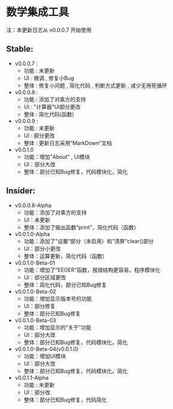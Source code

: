 # 数学集成工具

注：本更新日志从 v0.0.0.7 开始使用

## Stable:
- v0.0.0.7 :
	- 功能 : 未更新
	- UI : 微调 , 修复小Bug
	- 整体 : 修复小问题 , 简化代码 , 判断方式更新 , 减少无用死循环
- v0.0.0.8 :
	- 功能 : 添加了对乘方的支持
	- UI : "计算器"UI部分更改
	- 整体 : 简化代码(函数)
- v0.0.0.9 :
	- 功能 : 未更新
	- UI : 部分更改
	- 整体 : 更新日志采用“MarkDown”文档
- v0.0.1.0
	- 功能：增加"About" , UI模块
	- UI：部分大改
	- 整体：部分已知Bug修复，代码模块化，简化
## Insider:
- v0.0.0.8-Alpha
	- 功能：添加了对乘方的支持
	- UI：未更新
	- 整体：添加了输出函数“print”，简化代码（函数）
- v0.0.1.0-Alpha
	- 功能：添加了”设置“部分（未启用）和”清屏“clear()部分
	- UI：部分小更改
	- 整体：运算更新，简化代码（函数）
- v0.0.1.0-Beta-01
	- 功能：增加了”EEOER“函数，报错结构更容易，程序模块化
	- UI：部分区域更改
	- 整体：简化代码，部分已知Bug修复
- v0.0.1.0-Beta-02
	- 功能：增加显示版本号的功能
	- UI：部分修复
	- 整体：部分已知Bug修复
- v0.0.1.0-Beta-03
	- 功能：增加显示的“关于”功能
	- UI：部分大改
	- 整体：部分已知Bug修复，代码模块化，简化
- v0.0.1.0-Beta-04(v0.0.1.0)
	- 功能：增加UI模块
	- UI：部分大改
	- 整体：部分已知Bug修复，代码模块化，简化
- v0.0.1.1-Alpha
	- 功能 : 未更新
	- UI：部分改
	- 整体：部分已知Bug修复，代码简化
